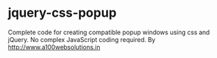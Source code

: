 jquery-css-popup
================

Complete code for creating compatible popup windows using css and jQuery. No complex JavaScript coding required. By http://www.a100websolutions.in

